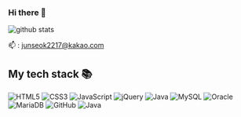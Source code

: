 ### Hi there 👋

![github stats](https://github-readme-stats.vercel.app/api?username=HanJunSeok-HJS&show_icons=true&theme=merko) <br>

📫 : junseok2217@kakao.com <br>

<h2> My tech stack 📚 </h2>

![HTML5](https://img.shields.io/badge/-HTML5-F05032?style=for-the-badge&logo=html5&logoColor=ffffff)
![CSS3](https://img.shields.io/badge/-CSS3-007ACC?style=for-the-badge&logo=css3)
![JavaScript](https://img.shields.io/badge/-JavaScript-%23F7DF1C?style=for-the-badge&logo=javascript&logoColor=000000&labelColor=%23F7DF1C&color=%23FFCE5A)
![jQuery](https://img.shields.io/badge/-jQuery-0769AD?style=for-the-badge&logo=jQuery)
![Java](https://img.shields.io/badge/-Java-F05032?style=for-the-badge&logo=&logoColor=ffffff)
![MySQL](https://img.shields.io/badge/-MySQL-4479A1?style=for-the-badge&logo=)
![Oracle](https://img.shields.io/badge/-Oracle-F05032?style=for-the-badge&logo=Oracle)
![MariaDB](https://img.shields.io/badge/-MariaDB-DEB887?style=for-the-badge&logo=MariaDB)
![GitHub](https://img.shields.io/badge/-GitHub-000000?style=for-the-badge&logo=github&logoColor=ffffff)
![Java](https://img.shields.io/badge/-Java-F05032?style=for-the-badge&logo=Oracle&logoColor=ffffff)
